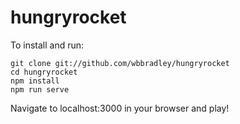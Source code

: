 hungryrocket
============

To install and run:
```
git clone git://github.com/wbbradley/hungryrocket
cd hungryrocket
npm install
npm run serve
```
Navigate to localhost:3000 in your browser and play!
